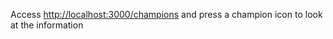Access [http://localhost:3000/champions](http://localhost:3000/champions) and press a champion icon to look at the information
